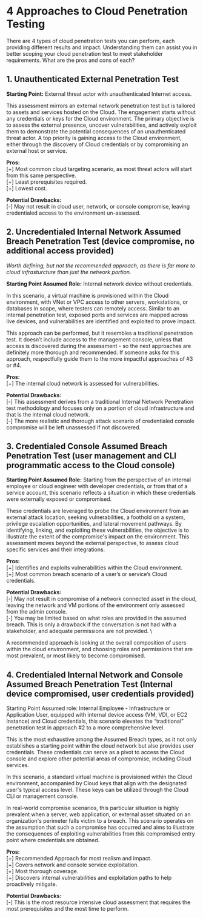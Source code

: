 # 4 Approaches to Cloud Penetration Testing
There are 4 types of cloud penetration tests you can perform, each providing different results and impact. Understanding them can assist you in better scoping your cloud penetration test to meet stakeholder requirements. What are the pros and cons of each?

## 1. Unauthenticated External Penetration Test

**Starting Point:** External threat actor with unauthenticated Internet access.

This assessment mirrors an external network penetration test but is tailored to assets and services hosted on the Cloud. The engagement starts without any credentials or keys for the Cloud environment. The primary objective is to assess the external presence, uncover vulnerabilities, and actively exploit them to demonstrate the potential consequences of an unauthenticated threat actor. A top priority is gaining access to the Cloud environment, either through the discovery of Cloud credentials or by compromising an external host or service.

**Pros:** \
[+] Most common cloud targeting scenario, as most threat actors will start from this same perspective. \
[+] Least prerequisites required. \
[+] Lowest cost. 

**Potential Drawbacks:** \
[-] May not result in cloud user, network, or console compromise, leaving credentialed access to the environment un-assessed. 

## 2. Uncredentialed Internal Network Assumed Breach Penetration Test (device compromise, no additional access provided)
*Worth defining, but not the recommended approach, as there is far more to cloud infrasturcture than just the network portion.*

**Starting Point Assumed Role:** Internal network device without credentials.

In this scenario, a virtual machine is provisioned within the Cloud environment, with VNet or VPC access to other servers, workstations, or databases in scope, where testers can remotely access. Similar to an internal penetration test, exposed ports and services are mapped across live devices, and vulnerabilities are identified and exploited to prove impact.

This approach can be performed, but it resembles a traditional penetration test. It doesn’t include access to the management console, unless that access is discovered during the assessment - so the next approaches are definitely more thorough and recommended. If someone asks for this approach, respectfully guide them to the more impactful approaches of #3 or #4.

**Pros:** \
[+] The internal cloud network is assessed for vulnerabilities. 

**Potential Drawbacks:** \
[-] This assessment derives from a traditional Internal Network Penetration test methodology and focuses only on a portion of cloud infrastructure and that is the internal cloud network. \
[-] The more realistic and thorough attack scenario of credentialed console compromise will be left unassessed if not discovered.

## 3. Credentialed Console Assumed Breach Penetration Test (user management and CLI programmatic access to the Cloud console)
**Starting Point Assumed Role:** Starting from the perspective of an internal employee or cloud engineer with developer credentials, or from that of a service account, this scenario reflects a situation in which these credentials were externally exposed or compromised.

These credentials are leveraged to probe the Cloud environment from an external attack location, seeking vulnerabilities, a foothold on a system, privilege escalation opportunities, and lateral movement pathways.  By identifying, linking, and exploiting these vulnerabilities, the objective is to illustrate the extent of the compromise's impact on the environment. This assessment moves beyond the external perspective, to assess cloud specific services and their integrations.

**Pros:** \
[+] Identifies and exploits vulnerabilities within the Cloud environment. \
[+] Most common breach scenario of a user’s or service’s Cloud credentials.

**Potential Drawbacks:** \
[-] May not result in compromise of a network connected asset in the cloud, leaving the network and VM portions of the environment only assessed from the admin console. \
[-] You may be limited based on what roles are provided in the assumed breach. This is only a drawback if the conversation is not had with a stakeholder, and adequate permissions are not provided. \

A recommended approach is looking at the overall composition of users within the cloud environment, and choosing roles and permissions that are most prevalent, or most likely to become compromised.

## 4. Credentialed Internal Network and Console Assumed Breach Penetration Test  (Internal device compromised, user credentials provided)
Starting Point Assumed role:  Internal Employee - Infrastructure or Application User, equipped with internal device access (VM, VDI, or EC2 Instance) and Cloud credentials, this scenario elevates the “traditional” penetration test in approach #2 to a more comprehensive level.

This is the most exhaustive among the Assumed Breach types, as it not only establishes a starting point within the cloud network but also provides user credentials. These credentials can serve as a pivot to access the Cloud console and explore other potential areas of compromise, including Cloud services.

In this scenario, a standard virtual machine is provisioned within the Cloud environment, accompanied by Cloud keys that align with the designated user's typical access level. These keys can be utilized through the Cloud CLI or management console.

In real-world compromise scenarios, this particular situation is highly prevalent when a server, web application, or external asset situated on an organization's perimeter falls victim to a breach. This scenario operates on the assumption that such a compromise has occurred and aims to illustrate the consequences of exploiting vulnerabilities from this compromised entry point where credentials are obtained.

**Pros:** \
[+] Recommended Approach for most realism and impact. \
[+] Covers network and console service exploitation. \
[+] Most thorough coverage. \
[+] Discovers internal vulnerabilities and exploitation paths to help proactively mitigate.

**Potential Drawbacks:** \
[-] This is the most resource intensive cloud assessment that requires the most prerequisites and the most time to perform. 
